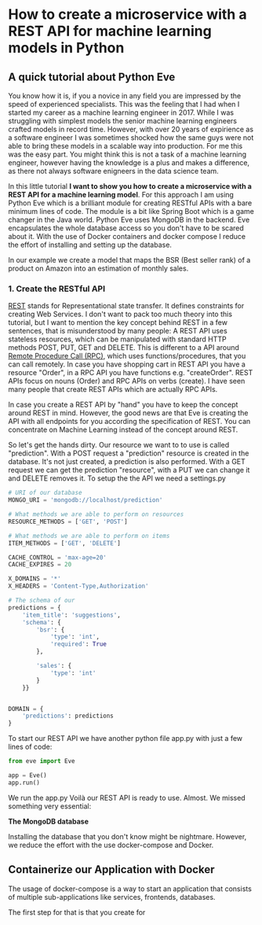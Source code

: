 # How to create a microservice  with a REST API for machine learning models in Python

## A quick tutorial about Python Eve

You know how it is, if you a novice in any field you are impressed by the speed of experienced specialists. This was the
feeling that I had when I started my career as a machine learning engineer in 2017. While I was struggling with simplest models
the senior machine learning engineers crafted models in record time. However, with over 20 years of expirience as a software engineer
I was sometimes shocked how the same guys were not able to bring these models in a scalable way into production. For me this was the 
easy part. You might think this is not a task of a machine learning engineer, however having the knowledge is a plus and makes a difference, as 
there not always software enigneers in the data science team.

In this little tutorial __I want to show you how to create a microservice with a REST API for a machine learning model__. For this approach I am using
Python Eve which is a brilliant module for creating RESTful APIs with a bare minimum lines of code. The module is a bit like Spring Boot which is a game changer in the Java world. Python Eve uses MongoDB in the backend. Eve encapsulates the whole database access so you don't have to be scared about it.
With the use of Docker containers and docker compose I reduce the effort of installing and setting up the database.

In our example we create a model that maps the BSR (Best seller rank) of a product on Amazon into an estimation of monthly sales.

### 1. Create the RESTful API

[REST](https://en.wikipedia.org/wiki/Representational_state_transfer) stands for Representational state transfer. It defines constraints for creating Web Services. I don't want to pack too much theory into this tutorial, but I want to mention the key concept behind REST in a few sentences, that is misunderstood by many people: A REST API uses stateless resources, which can be manipulated with standard HTTP methods POST, PUT, GET and DELETE. This is different to a API around [Remote
Procedure Call (RPC)](https://en.wikipedia.org/wiki/Remote_procedure_call), which uses functions/procedures, that you can call remotely. In case you have shopping cart in REST API you have a resource "Order", in a RPC API you have functions e.g. "createOrder". REST APIs focus on nouns (Order) and RPC APIs on verbs (create). I have seen many people that create REST APIs which are actually RPC APIs.

In case you create a REST API by "hand" you have to keep the concept around REST in mind. However, the good news are that Eve is creating the API with all endpoints for you according the specification of REST. You can concentrate on Machine Learning instead of the concept around REST.

So let's get the hands dirty. Our resource we want to to use is called "prediction". With a POST request a "prediction" resource is created in the database. It's not just created, a prediction is also performed. With a GET request we can get the prediction "resource", with a PUT we can change it and DELETE removes it. To setup the the API we need a settings.py 

```python
# URI of our database
MONGO_URI = 'mongodb://localhost/prediction'

# What methods we are able to perform on resources
RESOURCE_METHODS = ['GET', 'POST']

# What methods we are able to perform on items
ITEM_METHODS = ['GET', 'DELETE']

CACHE_CONTROL = 'max-age=20'
CACHE_EXPIRES = 20

X_DOMAINS = '*'
X_HEADERS = 'Content-Type,Authorization'

# The schema of our 
predictions = {
    'item_title': 'suggestions',
    'schema': {
        'bsr': {
            'type': 'int',
            'required': True
        },

        'sales': {
            'type': 'int'
        }
    }}


DOMAIN = {
    'predictions': predictions
}
```

To start our REST API we have another python file app.py with just a few lines of code:

```python
from eve import Eve

app = Eve()
app.run()

```

We run the app.py Voilà our REST API is ready to use. Almost. We missed something very essential:

__The MongoDB database__

Installing the database that you don't know might be nightmare. However, we reduce the effort with the use docker-compose and Docker. 


## Containerize our Application with Docker

The usage of docker-compose is a way to start an application that consists of multiple sub-applications like services, frontends, databases.

The first step for that is that you create for 
